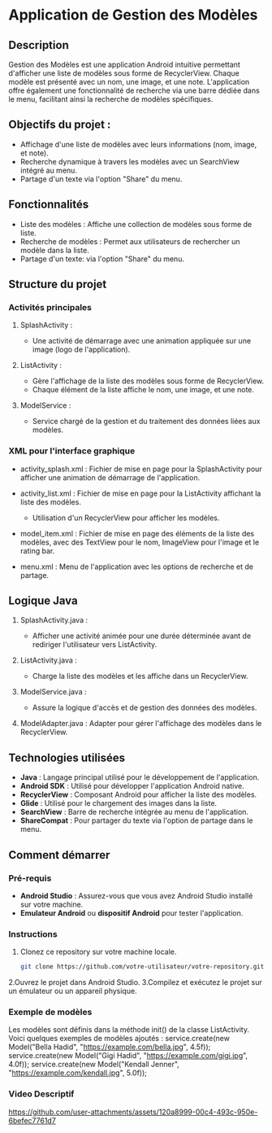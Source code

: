 # Application de Gestion des Modèles

## Description
Gestion des Modèles est une application Android intuitive permettant d'afficher une liste de modèles sous forme de RecyclerView. Chaque modèle est présenté avec un nom, une image, et une note. L'application offre également une fonctionnalité de recherche via une barre dédiée dans le menu, facilitant ainsi la recherche de modèles spécifiques.

## Objectifs du projet :
- Affichage d'une liste de modèles avec leurs informations (nom, image, et note).
- Recherche dynamique à travers les modèles avec un SearchView intégré au menu.
- Partage d'un texte via l'option "Share" du menu.

## Fonctionnalités
- Liste des modèles : Affiche une collection de modèles sous forme de liste.
- Recherche de modèles : Permet aux utilisateurs de rechercher un modèle dans la liste.
- Partage d'un texte: via l'option "Share" du menu.

## Structure du projet

### Activités principales
1. SplashActivity :
   - Une activité de démarrage avec une animation appliquée sur une image (logo de l'application).
   
2. ListActivity :
   - Gère l'affichage de la liste des modèles sous forme de RecyclerView.
   - Chaque élément de la liste affiche le nom, une image, et une note.
   
3. ModelService :
   - Service chargé de la gestion et du traitement des données liées aux modèles.

### XML pour l'interface graphique

- activity_splash.xml : Fichier de mise en page pour la SplashActivity pour afficher une animation de démarrage de l'application.
- activity_list.xml : Fichier de mise en page pour la ListActivity affichant la liste des modèles.
  - Utilisation d'un RecyclerView pour afficher les modèles.
  
- model_item.xml : Fichier de mise en page des éléments de la liste des modèles, avec des TextView pour le nom, ImageView pour l'image et le rating bar.
- menu.xml : Menu de l'application avec les options de recherche et de partage.

## Logique Java
1. SplashActivity.java :
   - Afficher une activité animée pour une durée déterminée avant de rediriger l'utilisateur vers ListActivity.
   
2. ListActivity.java :
   - Charge la liste des modèles et les affiche dans un RecyclerView.

3. ModelService.java :
   - Assure la logique d'accès et de gestion des données des modèles.
   
4. ModelAdapter.java : Adapter pour gérer l'affichage des modèles dans le RecyclerView.
## Technologies utilisées

- **Java** : Langage principal utilisé pour le développement de l'application.
- **Android SDK** : Utilisé pour développer l'application Android native.
- **RecyclerView** : Composant Android pour afficher la liste des modèles.
- **Glide** : Utilisé pour le chargement des images dans la liste.
- **SearchView** : Barre de recherche intégrée au menu de l'application.
- **ShareCompat** : Pour partager du texte via l'option de partage dans le menu.


## Comment démarrer

### Pré-requis

- **Android Studio** : Assurez-vous que vous avez Android Studio installé sur votre machine.
- **Emulateur Android** ou **dispositif Android** pour tester l'application.

### Instructions

1. Clonez ce repository sur votre machine locale.
   ```bash
   git clone https://github.com/votre-utilisateur/votre-repository.git
2.Ouvrez le projet dans Android Studio.
3.Compilez et exécutez le projet sur un émulateur ou un appareil physique.

### Exemple de modèles

Les modèles sont définis dans la méthode init() de la classe ListActivity. Voici quelques exemples de modèles ajoutés :
service.create(new Model("Bella Hadid", "https://example.com/bella.jpg", 4.5f));
service.create(new Model("Gigi Hadid", "https://example.com/gigi.jpg", 4.0f));
service.create(new Model("Kendall Jenner", "https://example.com/kendall.jpg", 5.0f));

### Video Descriptif

https://github.com/user-attachments/assets/120a8999-00c4-493c-950e-6befec7761d7
